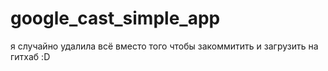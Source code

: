 # google_cast_simple_app

я случайно удалила всё вместо того чтобы закоммитить и загрузить на гитхаб :D
